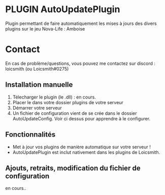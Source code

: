 # PLUGIN AutoUpdatePlugin

Plugin permettant de faire automatiquement les mises à jours des divers plugins sur le jeu Nova-Life : Amboise

# Contact

En cas de problème/questions, vous pouvez me contactez sur discord : loicsmith (ou Loicsmith#0275)


## Installation manuelle
1. Télecharger le plugin (le .dll) : en cours.
2. Placer le dans votre dossier plugins de votre serveur
3. Démarrer votre serveur
4. Un fichier de configuration vient de se crée dans le dossier AutoUpdateConfig. Voir ci dessus pour apprendre à le configurer.

## Fonctionnalités 
- Met à jour vos plugins de manière automatique sur votre serveur !
- AutoUpdatePlugin est inclut nativement dans les plugins de Loicsmith.

## Ajouts, retraits, modification du fichier de configuration

en cours..
